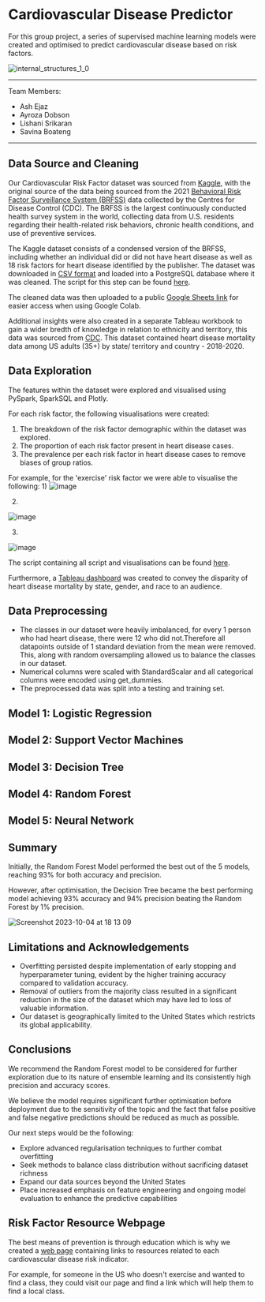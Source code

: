 # Cardiovascular Disease Predictor

For this group project, a series of supervised machine learning models were created and optimised to predict cardiovascular disease based on risk factors.

![internal_structures_1_0](https://github.com/ashejaz/project-4-predicting-CVD/assets/127614970/3f8b5491-c280-4175-9cc8-f7b11872d568)

-----------------------
Team Members:
- Ash Ejaz
- Ayroza Dobson
- Lishani Srikaran
- Savina Boateng
-----------------------

## Data Source and Cleaning

Our Cardiovascular Risk Factor dataset was sourced from [Kaggle](https://www.kaggle.com/datasets/alphiree/cardiovascular-diseases-risk-prediction-dataset), with the original source of the data being sourced from the 2021 [Behavioral Risk Factor Surveillance System (BRFSS)](https://www.cdc.gov/brfss/index.html) data collected by the Centres for Disease Control (CDC). The BRFSS is the largest continuously conducted health survey system in the world, collecting data from U.S. residents regarding their health-related risk behaviors, chronic health conditions, and use of preventive services. 

The Kaggle dataset consists of a condensed version of the BRFSS, including whether an individual did or did not have heart disease as well as 18 risk factors for heart disease identified by the publisher. The dataset was downloaded in [CSV format](Resources/CVD_dataset_uncleaned.csv) and loaded into a PostgreSQL database where it was cleaned. The script for this step can be found [here](SQL/CVD_table_cleaned.sql).

The cleaned data was then uploaded to a public [Google Sheets link](https://docs.google.com/spreadsheets/d/e/2PACX-1vSDchXr1EhgCSsxlxJ3lWPhh1kT5EJS3yv4DJ2YLeMIC3y4uq-Pp4EQknrs9zAiaI3ulne2Jyi6gR6G/pub?gid=602879552&single=true&output=csv) for easier access when using Google Colab.

Additional insights were also created in a separate Tableau workbook to gain a wider bredth of knowledge in relation to ethnicity and territory, this data was sourced from [CDC](https://data.cdc.gov/Heart-Disease-Stroke-Prevention/Heart-Disease-Mortality-Data-Among-US-Adults-35-by/jiwm-ppbh). This dataset contained heart disease mortality data among US adults (35+) by state/ territory and country - 2018-2020. 

## Data Exploration

The features within the dataset were explored and visualised using PySpark, SparkSQL and Plotly.

For each risk factor, the following visualisations were created:

1) The breakdown of the risk factor demographic within the dataset was explored.
2) The proportion of each risk factor present in heart disease cases.
3) The prevalence per each risk factor in heart disease cases to remove biases of group ratios. 

For example, for the 'exercise' risk factor we were able to visualise the following:
1) 
![image](https://github.com/ashejaz/project-4-predicting-CVD/assets/126973634/af62a956-ed5f-4bc7-9aa3-f7db8c52803f)

2)
![image](https://github.com/ashejaz/project-4-predicting-CVD/assets/126973634/783ad295-4243-4ed1-9b2e-52e4e3df0438)

3) 
![image](https://github.com/ashejaz/project-4-predicting-CVD/assets/126973634/912117f1-0365-4c3d-bae7-34c4221accae)


The script containing all script and visualisations can be found [here](Notebooks/1-Data_Exploration/cvd_data_exploration.ipynb).

Furthermore, a [Tableau dashboard](https://public.tableau.com/app/profile/ayroza.dobson/viz/Project4-PredictingCVD/Story1?publish=yes) was created to convey the disparity of heart disease mortality by state, gender, and race to an audience.

## Data Preprocessing
- The classes in our dataset were heavily imbalanced, for every 1 person who had heart disease, there were 12 who did not.Therefore all datapoints outside of 1 standard deviation from the mean were removed.   This, along with random oversampling allowed us to balance the classes in our dataset.
- Numerical columns were scaled with StandardScalar and all categorical columns were encoded using get_dummies. 
- The preprocessed data was split into a testing and training set.

## Model 1: Logistic Regression

## Model 2: Support Vector Machines

## Model 3: Decision Tree

## Model 4: Random Forest

## Model 5: Neural Network

## Summary

Initially, the Random Forest Model performed the best out of the 5 models, reaching 93% for both accuracy and precision. 

However, after optimisation, the Decision Tree became the best performing model achieving 93% accuracy and 94% precision beating the Random Forest by 1% precision.

![Screenshot 2023-10-04 at 18 13 09](https://github.com/ashejaz/project-4-predicting-CVD/assets/127614970/c96e149a-24a9-42ca-9958-c9ba3e739563)

## Limitations and Acknowledgements

- Overfitting persisted despite implementation of early stopping and hyperparameter tuning, evident by the higher training accuracy compared to validation accuracy.
- Removal of outliers from the majority class resulted in a significant reduction in the size of the dataset which may have led to loss of valuable information.
- Our dataset is geographically limited to the United States which restricts its global applicability.

## Conclusions

We recommend the Random Forest model to be considered for further exploration due to its nature of ensemble learning and its consistently high precision and accuracy scores.

We believe the model requires significant further optimisation before deployment due to the sensitivity of the topic and the fact that false positive and false negative predictions should be reduced as much as possible.

Our next steps would be the following:

- Explore advanced regularisation techniques to further combat overfitting
- Seek methods to balance class distribution without sacrificing dataset richness
- Expand our data sources beyond the United States
- Place increased emphasis on feature engineering and ongoing model evaluation to enhance the predictive capabilities

## Risk Factor Resource Webpage

The best means of prevention is through education which is why we created a [web page](https://ashejaz.github.io/project-4-predicting-CVD/) containing links to resources related to each cardiovascular disease risk indicator. 

For example, for someone in the US who doesn't exercise and wanted to find a class, they could visit our page and find a link which will help them to find a local class.



